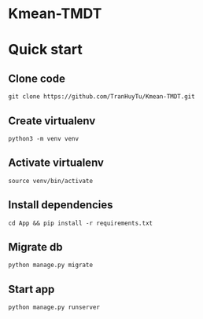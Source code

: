 ﻿# Kmean-TMDT
# Quick start
## Clone code
`git clone https://github.com/TranHuyTu/Kmean-TMDT.git`

## Create virtualenv
```
python3 -m venv venv
```

## Activate virtualenv
```
source venv/bin/activate
```

## Install dependencies
```
cd App && pip install -r requirements.txt
```

## Migrate db
```
python manage.py migrate
```

## Start app
```
python manage.py runserver
```
